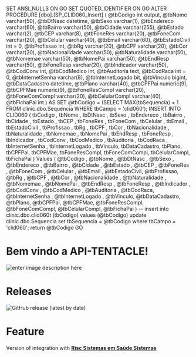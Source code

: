 SET ANSI_NULLS ON
GO
SET QUOTED_IDENTIFIER ON
GO
ALTER PROCEDURE [dbo].[SP_CLID060_Insert]
                                (
                                  @tbCodigo int output,
                                  @tbNome varchar(50),
                                  @tbDtNasc datetime,
                                  @tbSexo varchar(1),
                                  @tbEndereco varchar(60),
                                  @tbBairro varchar(50),
                                  @tbCidade varchar(255),
                                  @tbEstado varchar(2),
                                  @tbCEP varchar(8),
                                  @tbFoneRes varchar(20),
                                  @tbFoneCom varchar(20),
                                  @tbCelular varchar(40),
                                  @tbEmail varchar(60),
                                  @tbEstadoCivil int = 0,
                                  @tbProfissao int,
                                  @tbRg varchar(20),
                                  @tbCPF varchar(20),
                                  @tbCor varchar(20),
                                  @tbNacionalidade varchar(50),
                                  @tbNaturalidade varchar(50),
                                  @tbNomemae varchar(50),
                                  @tbNomePai varchar(50),
                                  @tbEndResp varchar(50),
                                  @tbFoneResp varchar(20),
                                  @tbIndicador varchar(50),
                                  @tbCodConv int,
                                  @tbCodMedico int,
                                  @tbAuditoria text,
                                  @tbCodRaca int = 0,
                                  @tbInternetSenha varchar(8),
                                  @tbInternetLogado bit,
                                  @tbVinculo bigint,
                                  @tbDataCadastro datetime,
                                  @tbPlano varchar(40),
                                  @tbCPFPai numeric(9),
                                  @tbCPFMae numeric(9),
                                  @tbFoneResCompl varchar(20),
                                  @tbFoneComCompl varchar(20),
                                  @tbCelularCompl varchar(40),
                                  @tbFichaPai int
                                )
AS
SET @tbCodigo = (SELECT MAX(tbSequencia) + 1 FROM clinic.dbo.Sequencia WHERE tbCampo = 'clid060');
INSERT INTO CLID060
               (
                 tbCodigo ,
                 tbNome ,
                 tbDtNasc ,
                 tbSexo ,
                 tbEndereco ,
                 tbBairro ,
                 tbCidade ,
                 tbEstado ,
                 tbCEP ,
                 tbFoneRes ,
                 tbFoneCom ,
                 tbCelular ,
                 tbEmail ,
                 tbEstadoCivil ,
                 tbProfissao ,
                 tbRg ,
                 tbCPF ,
                 tbCor ,
                 tbNacionalidade ,
                 tbNaturalidade ,
                 tbNomemae ,
                 tbNomePai ,
                 tbEndResp ,
                 tbFoneResp ,
                 tbIndicador ,
                 tbCodConv ,
                 tbCodMedico ,
                 tbAuditoria ,
                 tbCodRaca ,
                 tbInternetSenha ,
                 tbInternetLogado ,
                 tbVinculo,
                 tbDataCadastro,
                 tbPlano,
                 tbCPFPai,
                 tbCPFMae,
                 tbFoneResCompl,
                 tbFoneComCompl,
                 tbCelularCompl,
                 tbFichaPai
               )
            Values
               (
                 @tbCodigo ,
                 @tbNome ,
                 @tbDtNasc ,
                 @tbSexo ,
                 @tbEndereco ,
                 @tbBairro ,
                 @tbCidade ,
                 @tbEstado ,
                 @tbCEP ,
                 @tbFoneRes ,
                 @tbFoneCom ,
                 @tbCelular ,
                 @tbEmail ,
                 @tbEstadoCivil,
                 @tbProfissao,
                 @tbRg ,
                 @tbCPF ,
                 @tbCor ,
                 @tbNacionalidade ,
                 @tbNaturalidade ,
                 @tbNomemae ,
                 @tbNomePai ,
                 @tbEndResp ,
                 @tbFoneResp ,
                 @tbIndicador ,
                 @tbCodConv ,
                 @tbCodMedico ,
                 @tbAuditoria ,
                 @tbCodRaca,
                 @tbInternetSenha ,
                 @tbInternetLogado ,
                 @tbVinculo,
                 @tbDataCadastro,
                 @tbPlano,
                 @tbCPFPai,
                 @tbCPFMae,
                 @tbFoneResCompl,
                 @tbFoneComCompl,
                 @tbCelularCompl,
                 @tbFichaPai
               )
-- insert into clinic.dbo.clid060t (tbCodigo) values (@tbCodigo)
update clinic.dbo.Sequencia set tbSequencia = @tbCodigo where tbCampo = 'clid060';
return @tbCodigo
GO




# Bem vindo a API-TENTACLE!


![enter image description here](https://storage.googleapis.com/spitzer-io/img/Spitzer%20Fundo%20Transparente%20aplica%C3%A7%C3%A3o%20em%20PANTONE%20294%20C%20MODELO%202%20%281%29.png)

# Releases

<img alt="GitHub release (latest by date)" src="https://img.shields.io/github/v/release/acampagnaro/api-tentacle">

# Feature
Version of integration with **[Risc Sistemas em Saúde Sistemas](https://clinic.med.br)**
